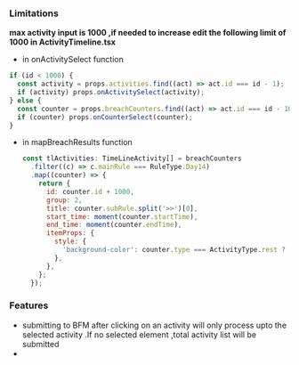 ### Limitations

**max activity input is 1000 ,if needed to increase edit the following limit of 1000 in ActivityTimeline.tsx**

- in onActivitySelect function

```js
if (id < 1000) {
  const activity = props.activities.find((act) => act.id === id - 1);
  if (activity) props.onActivitySelect(activity);
} else {
  const counter = props.breachCounters.find((act) => act.id === id - 1000);
  if (counter) props.onCounterSelect(counter);
}
```

- in mapBreachResults function
  ```js
  const tlActivities: TimeLineActivity[] = breachCounters
    .filter((c) => c.mainRule === RuleType.Day14)
    .map((counter) => {
      return {
        id: counter.id + 1000,
        group: 2,
        title: counter.subRule.split('>>')[0],
        start_time: moment(counter.startTime),
        end_time: moment(counter.endTime),
        itemProps: {
          style: {
            'background-color': counter.type === ActivityType.rest ? 'blue' : 'orange',
          },
        },
      };
    });
  ```

### Features

- submitting to BFM after clicking on an activity will only process upto the selected activity .If no selected element ,total activity list will be submitted
-
